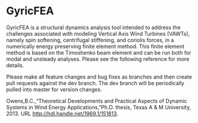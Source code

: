 # GyricFEA

GyricFEA is a structural dynamics analysis tool intended to address the challenges associated with modeling Vertical Axis Wind Turbines (VAWTs), namely spin softening, centrifugal stiffening, and coriolis forces, in a numerically energy preserving finite element method.  This finite element method is based on the Timoshenko beam element and can be run both for modal and unsteady analyses. Please see the following reference for more details.

Please make all feature changes and bug fixes as branches and then create pull requests against the dev branch.  The dev branch will be periodically pulled into master for version changes.

 Owens,B.C.,“Theoretical Developments and Practical Aspects of Dynamic Systems in Wind Energy Applications,”Ph.D. thesis, Texas A & M University, 2013. URL http://hdl.handle.net/1969.1/151813.
